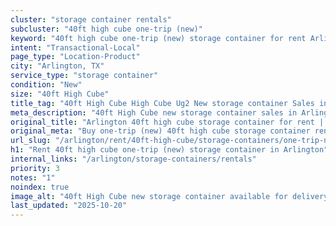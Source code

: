 ```yaml
---
cluster: "storage container rentals"
subcluster: "40ft high cube one-trip (new)"
keyword: "40ft high cube one-trip (new) storage container for rent Arlington, TX"
intent: "Transactional-Local"
page_type: "Location-Product"
city: "Arlington, TX"
service_type: "storage container"
condition: "New"
size: "40ft High Cube"
title_tag: "40ft High Cube High Cube Ug2 New storage container Sales in Arlington | LC Container"
meta_description: "40ft High Cube new storage container sales in Arlington. High cube containers with extra height. Fast delivery, competitive pricing. Serving storage containers area. Quote ID: WZZ. Call (214) 524-4168 for your free quote today."
original_title: "Arlington 40ft high cube storage container for rent | LC"
original_meta: "Buy one-trip (new) 40ft high cube storage container rent with local delivery in Arlington, TX. LC Container — local Since 2003. Request a fast quote today."
url_slug: "/arlington/rent/40ft-high-cube/storage-containers/one-trip-new"
h1: "Rent 40ft high cube one-trip (new) storage container in Arlington"
internal_links: "/arlington/storage-containers/rentals"
priority: 3
notes: "1"
noindex: true
image_alt: "40ft High Cube new storage container available for delivery in Arlington"
last_updated: "2025-10-20"
---
```


<!-- TODO: Add unique city/inventory copy, images, and internal links here. -->

